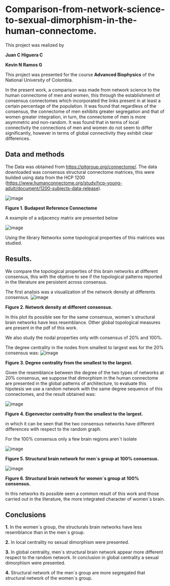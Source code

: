 # Comparison-from-network-science-to-sexual-dimorphism-in-the-human-connectome.
This project was realized by

**Juan C Higuera C**

**Kevin N Ramos G**

This project was presented for the course **Advanced Biophysics** of the National University of Colombia.

In the present work, a comparison was made from network science to the human connectome of men and women, this through the establishment of consensus connectomes which incorporated the links present in at least a certain percentage of the population. It was found that regardless of the consensus, the connectome of men exhibits greater segregation and that of women greater integration, in turn, the connectome of men is more asymmetric and non-random. It was found that in terms of local connectivity the connections of men and women do not seem to differ significantly, however in terms of global connectivity they exhibit clear differences.

## Data and methods
The Data was obtained from https://pitgroup.org/connectome/. The data downloaded was consensus structural connectome matrices, this were builded using data from the HCP 1200 (https://www.humanconnectome.org/study/hcp-young-adult/document/1200-subjects-data-release).

![image](https://github.com/JuanHigueraC/A-exploration-of-the-relation-between-structure-dynamics-and-function-of-simmetric-proteins./blob/1454d48cfa3f001344c1a0182a6a1323f0497aee/Images/budapest%20connectome.PNG)

**Figure 1. Budapest Reference Connectome**

A example of a adjacency matrix are presented below

![image](https://github.com/JuanHigueraC/Comparison-from-network-science-to-sexual-dimorphism-in-the-human-connectome./blob/3c42e2b044db21643594b5bf34671efdc1e137bd/Images/example%20of%20adjacency%20matrix.PNG)

Using the library Networkx some topological properties of this matrices was studied.

## Results.
We compare the topological properties of this brain networks at different consensus, this with the objetive to see if the topological patterns reported in the literature are persistent across consensus.

The first analisis was a visualization of the network density at differents consensus.
![image](https://github.com/JuanHigueraC/Comparison-from-network-science-to-sexual-dimorphism-in-the-human-connectome./blob/3c42e2b044db21643594b5bf34671efdc1e137bd/Images/density%20vs%20threshold.PNG)

**Figure 2. Network density at different consensus.**

In this plot its possible see for the same consensus, women´s structural brain networks have less resemblance. Other global topological measures are present in the pdf of this work. 

We also study the nodal properties only with consensus of 20% and 100%.

The degree centrality in the nodes from smallest to largest was for the 20% consensus was:
![image](https://github.com/JuanHigueraC/Comparison-from-network-science-to-sexual-dimorphism-in-the-human-connectome./blob/3c42e2b044db21643594b5bf34671efdc1e137bd/Images/degree%20for%20the%20nodes.PNG)

**Figure 3. Degree centrality from the smallest to the largest.**

Given the resemblance between the degree of the two types of networks at 20% consensus, we suppose that dimorphism in the human connectome are presented in the global patterns of architecture, to evaluate this hipotesis we use a random network with the same degree sequence of this connectomes, and the result obtained was:

![image](https://github.com/JuanHigueraC/Comparison-from-network-science-to-sexual-dimorphism-in-the-human-connectome./blob/3c42e2b044db21643594b5bf34671efdc1e137bd/Images/eigenvector%20for%20the%20nodes.PNG)

**Figure 4. Eigenvector centrality from the smallest to the largest.**

in which it can be seen that the two consensus networks have different differences with respect to the random graph.

For the 100% consensus only a few brain regions aren´t isolate

![image](https://github.com/JuanHigueraC/Comparison-from-network-science-to-sexual-dimorphism-in-the-human-connectome./blob/3c42e2b044db21643594b5bf34671efdc1e137bd/Images/maximum%20threshold%20men.PNG)

**Figure 5. Structural brain network for men´s group at 100% consensus.**

![image](https://github.com/JuanHigueraC/Comparison-from-network-science-to-sexual-dimorphism-in-the-human-connectome./blob/3c42e2b044db21643594b5bf34671efdc1e137bd/Images/maximum%20threshold%20women.PNG)

**Figure 6. Structural brain network for women´s group at 100% consensus.**

In this networks its possible seen a common result of this work and those carried out in the literature, the more integrated character of women´s brain.

## Conclusions

**1.** In the women´s group, the structurals brain networks have less resemblance than in the men´s group.

**2.** In local centrality no sexual dimorphism were presented.

**3.** In global centrality, men´s structural brain network appear more different respect to the random network. In conclusion in global centrality a sexual dimorphism were presented.

**4.** Structural network of the men´s group are more segregated that structural network of the women´s group.
